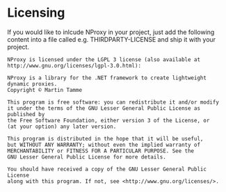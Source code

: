 # Licensing

If you would like to inlcude NProxy in your project, just add the following content into a
file called e.g. THIRDPARTY-LICENSE and ship it with your project.

```
NProxy is licensed under the LGPL 3 license (also available at http://www.gnu.org/licenses/lgpl-3.0.html):

NProxy is a library for the .NET framework to create lightweight dynamic proxies.
Copyright © Martin Tamme

This program is free software: you can redistribute it and/or modify
it under the terms of the GNU Lesser General Public License as published by
the Free Software Foundation, either version 3 of the License, or
(at your option) any later version.

This program is distributed in the hope that it will be useful,
but WITHOUT ANY WARRANTY; without even the implied warranty of
MERCHANTABILITY or FITNESS FOR A PARTICULAR PURPOSE. See the
GNU Lesser General Public License for more details.

You should have received a copy of the GNU Lesser General Public License
along with this program. If not, see <http://www.gnu.org/licenses/>.
```
